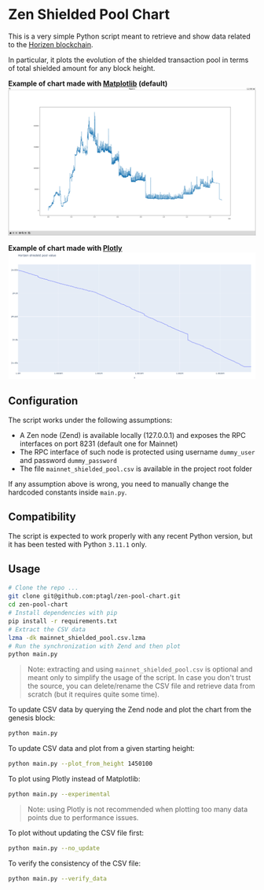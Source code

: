 # Zen Shielded Pool Chart

This is a very simple Python script meant to retrieve and show data related to the [Horizen blockchain](https://github.com/HorizenOfficial/zen).

In particular, it plots the evolution of the shielded transaction pool in terms of total shielded amount for any block height.

**Example of chart made with [Matplotlib](https://github.com/matplotlib/matplotlib) (default)**
<img alt="Matplotlib chart" src="docs/images/matplotlib.png">

**Example of chart made with [Plotly](https://github.com/plotly/plotly.py)**
<img alt="Plotly chart" src="docs/images/plotly.png">

## Configuration

The script works under the following assumptions:
- A Zen node (Zend) is available locally (127.0.0.1) and exposes the RPC interfaces on port 8231 (default one for Mainnet)
- The RPC interface of such node is protected using username `dummy_user` and password `dummy_password`
- The file `mainnet_shielded_pool.csv` is available in the project root folder

If any assumption above is wrong, you need to manually change the hardcoded constants inside `main.py`.

## Compatibility

The script is expected to work properly with any recent Python version, but it has been tested with Python `3.11.1` only.

## Usage

```bash
# Clone the repo ...
git clone git@github.com:ptagl/zen-pool-chart.git
cd zen-pool-chart
# Install dependencies with pip
pip install -r requirements.txt
# Extract the CSV data
lzma -dk mainnet_shielded_pool.csv.lzma
# Run the synchronization with Zend and then plot
python main.py
```

> Note: extracting and using `mainnet_shielded_pool.csv` is optional and meant only to simplify the usage of the script.
  In case you don't trust the source, you can delete/rename the CSV file and retrieve data from scratch (but it requires quite some time).

To update CSV data by querying the Zend node and plot the chart from the genesis block:

```bash
python main.py
```

To update CSV data and plot from a given starting height:

```bash
python main.py --plot_from_height 1450100
```

To plot using Plotly instead of Matplotlib:

```bash
python main.py --experimental
```

> Note: using Plotly is not recommended when plotting too many data points due to performance issues.

To plot without updating the CSV file first:

```bash
python main.py --no_update
```

To verify the consistency of the CSV file:
```bash
python main.py --verify_data
```

